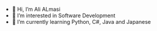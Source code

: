 - 👋 Hi, I’m Ali ALmasi
- 👀 I’m interested in Software Development
- 🌱 I’m currently learning Python, C#, Java and Japanese
